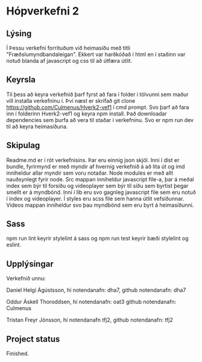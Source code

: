 # Hópverkefni 2

## Lýsing

Í Þessu verkefni forrituðum við heimasíðu með titli "Fræðslumyndbandaleigan".
Ekkert var harðkóðað í html en í staðinn var notuð blanda af javascript og css
til að útfæra útlit.

## Keyrsla

Til þess að keyra verkefnið þarf fyrst að fara í folder í tölvunni sem maður
vill installa verkefninu í. Því næst er skrifað git clone https://github.com/Culmenus/Hverk2-vef1 í cmd prompt. Svo þarf að fara inn í folderinn Hverk2-vef1 og keyra npm install.
Það downloadar dependencies sem þurfa að vera til staðar í verkefninu. Svo er npm run dev til að keyra heimasíðuna.

## Skipulag

Readme.md er í rót verkefnisins. Þar eru einnig json skjöl. Inni í dist er bundle, fyrirmynd er með myndir af hvernig verkefnið á að líta út og imd inniheldur allar myndir sem voru notaðar. Node modules er með allt nauðsynlegt fyrir node. Src mappan inniheldur javascript file-a, þar á meðal index sem býr til forsíðu og videoplayer sem býr til síðu sem byrtist þegar smellt er á myndbönd. Inni í lib eru svo gagnleg javascript file sem eru notuð í index og videoplayer. Í styles eru scss file sem hanna útlit vefsíðunnar. Videos mappan inniheldur svo þau myndbönd sem eru byrt á heimasíðunni.

## Sass

npm run lint keyrir stylelint á sass og npm run test keyrir bæði stylelint og eslint. 

## Upplýsingar

Verkefnið unnu:

Daníel Helgi Ágústsson, hí notendanafn: dha7, github notendanafn: dha7

Oddur Áskell Thoroddsen, hí notendanafn: oat3 github notendanafn: Culmenus

Tristan Freyr Jónsson, hí notendanafn tfj2, github notendanafn: tfj2

## Project status

Finished.
